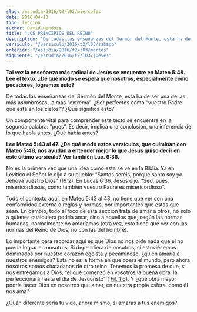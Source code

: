 ```yaml
---
slug: /estudia/2016/t2/l03/miercoles
date: 2016-04-13
tipo: leccion
author: David Mendoza
title: "LOS PRINCIPIOS DEL REINO"
description: "De todas las enseñanzas del Sermón del Monte, esta ha de ser una de las más  asombrosas, la más “extrema”. ¿Ser perfectos como “vuestro Padre que está en  los cielos”? ¿Qué significa esto?"
versiculo: "/versiculo/2016/t2/l03/sabado"
anterior: "/estudia/2016/t2/l03/martes"
siguiente: "/estudia/2016/t2/l03/jueves"
---
```


**Tal vez la enseñanza más radical de Jesús se encuentre en Mateo 5:48. Lee el texto. ¿De qué modo se espera que nosotros, especialmente como pecadores, logremos esto?**

De todas las enseñanzas del Sermón del Monte, esta ha de ser una de las más asombrosas, la más “extrema”. ¿Ser perfectos como “vuestro Padre que está en los cielos”? ¿Qué significa esto?

Un componente vital para comprender este texto se encuentra en la segunda palabra: “pues”. Es decir, implica una conclusión, una inferencia de lo que había antes. ¿Qué había antes?

**Lee Mateo 5:43 al 47. ¿De qué modo estos versículos, que culminan con Mateo 5:48, nos ayudan a entender mejor lo que Jesús quiso decir en este último versículo? Ver también Luc. 6:36.**

No es la primera vez que una idea como esta se ve en la Biblia. Ya en Levítico el Señor le dijo a su pueblo: “Santos seréis, porque santo soy yo Jehová vuestro Dios” (19:2). En Lucas 6:36, Jesús dijo: “Sed, pues, misericordiosos, como también vuestro Padre es misericordioso”.

Todo el contexto aquí, en Mateo 5:43 al 48, no tiene que ver con una conformidad externa a reglas y normas, por importantes que estas que sean. En cambio, todo el foco de esta sección trata de amar a otros, no solo a quienes cualquiera podría amar, sino a aquellos que, según las normas humanas, normalmente no amaríamos (otra vez, esto tiene que ver con las normas del Reino de Dios, no con las del hombre).

Lo importante para recordar aquí es que Dios no nos pide nada que él no pueda lograr en nosotros. Si dependiera de nosotros, si estuviésemos dominados por nuestro corazón egoísta y pecaminoso, ¿quién amaría a nuestros enemigos? Esta no es la forma en que opera el mundo, pero ahora nosotros somos ciudadanos de otro reino. Tenemos la promesa de que, si nos entregamos a Dios, “el que comenzó en vosotros la buena obra, la perfeccionará hasta el día de Jesucristo” ( [Fil. 1:6](/biblia50/1/6)). Y ¿qué obra mayor podría hacer Dios en nosotros que amar, en nuestra propia esfera, como él nos ama?

¿Cuán diferente sería tu vida, ahora mismo, si amaras a tus enemigos?
